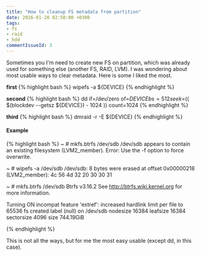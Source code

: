 ```yaml
---
title: "How to cleanup FS metadata from partition"
date: 2016-01-28 02:58:00 +0300
tags:
- fs
- raid
- hdd
commentIssueId: 3
---
```


Sometimes you I'm need to create new FS on partition, which was already used for something else (another FS, RAID, LVM).
I was wondering about most usable ways to clear metadata. Here is some I liked the most.

<b>first</b>
{% highlight bash %}
wipefs -a ${DEVICE}
{% endhighlight %}

<b>second</b>
{% highlight bash %}
dd if=/dev/zero of=${DEVICE} bs=512 seek=$(( $(blockdev --getsz ${DEVICE}) - 1024 )) count=1024
{% endhighlight %}

<b>third</b>
{% highlight bash %}
dmraid -r -E ${DEVICE}
{% endhighlight %}

<h4>Example</h4>

{% highlight bash %}
~ # mkfs.btrfs /dev/sdb
/dev/sdb appears to contain an existing filesystem (LVM2_member).
Error: Use the -f option to force overwrite.


~ # wipefs -a /dev/sdb
/dev/sdb: 8 bytes were erased at offset 0x00000218 (LVM2_member): 4c 56 4d 32 20 30 30 31


~ # mkfs.btrfs /dev/sdb
Btrfs v3.16.2
See http://btrfs.wiki.kernel.org for more information.

Turning ON incompat feature 'extref': increased hardlink limit per file to 65536
fs created label (null) on /dev/sdb
        nodesize 16384 leafsize 16384 sectorsize 4096 size 744.19GiB

{% endhighlight %}

This is not all the ways, but for me the most easy usable (except dd, in this case).

